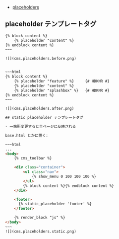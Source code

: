 
- [placeholders](http://docs.django-cms.org/en/release-3.4.x/introduction/templates_placeholders.html#placeholders)

## placeholder テンプレートタグ


~~~~html
{% block content %}
	{% placeholder "content" %}
{% endblock content %}
~~~

![](cms.placeholders.before.png)


~~~html
{% block content %}
	{% placeholder "feature" %} 	{# HDKNR #}
	{% placeholder "content" %}
	{% placeholder "splashbox" %}	{# HDKNR #}
{% endblock content %}
~~~

![](cms.placeholders.after.png)

## static placeholder テンプレートタグ

- 一箇所変更すると全ページに反映される

base.html とかに置く:

~~~html
...
<body>
    {% cms_toolbar %}

    <div class="container">
        <ul class="nav">
            {% show_menu 0 100 100 100 %}
        </ul>
        {% block content %}{% endblock content %}
    </div>

    <footer>
      {% static_placeholder 'footer' %}
    </footer>

    {% render_block "js" %}
</body>
~~~
![](cms.placeholders.static.png)
